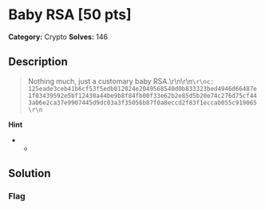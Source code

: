 # Baby RSA [50 pts]

**Category:** Crypto
**Solves:** 146

## Description
>Nothing much, just a customary baby RSA.\r\n\r\n```\r\nc: 125eade3ceb41b6cf53f5edb012024e2049568540d0b833323bed4946d66487e1f03439592e5bf12430a44be9b8f84fb00f33e62b2e85d5b20e74c276d75cf443a06e2ca37e9907445d9dc03a3f35056b87f0a8eccd2f83f1eccab055c919065\r\n```

**Hint**
* -

## Solution

### Flag

